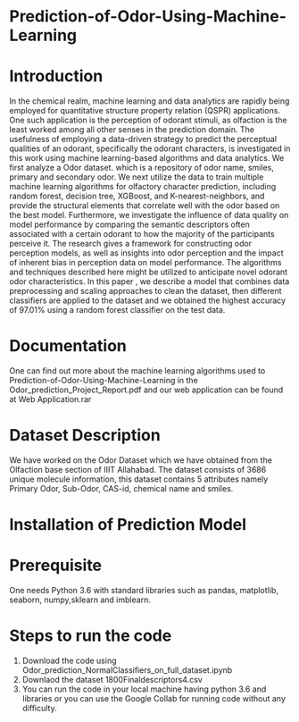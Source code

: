 # Prediction-of-Odor-Using-Machine-Learning
# Introduction
In the chemical realm, machine learning and data analytics are rapidly being employed for quantitative structure property relation (QSPR) applications. One such application is the perception of odorant stimuli, as olfaction is the least worked among all other senses in the prediction domain. The usefulness of employing a data-driven strategy to predict the perceptual qualities of an odorant, specifically the odorant characters, is investigated in this work using machine learning-based algorithms and data analytics. We first analyze a Odor dataset. which is a repository of odor name, smiles, primary and secondary odor. We next utilize the data to train multiple machine learning algorithms for olfactory character prediction, including random forest, decision tree, XGBoost, and K-nearest-neighbors, and provide the structural elements that correlate well with the odor based on the best model. Furthermore, we investigate the influence of data quality on model performance by comparing the semantic descriptors often associated with a certain odorant to how the majority of the participants perceive it. The research gives a framework for constructing odor perception models, as well as insights into odor perception and the impact of inherent bias in perception data on model performance. The algorithms and techniques described here might be utilized to anticipate novel odorant odor characteristics. In this paper , we describe a model that combines data preprocessing and scaling approaches to clean the dataset, then different classifiers are applied to the dataset and we obtained the highest accuracy of 97.01% using a random forest classifier on the test data.
# Documentation
One can find out more about the machine learning algorithms used to Prediction-of-Odor-Using-Machine-Learning in the Odor_prediction_Project_Report.pdf and our web application can be found at Web Application.rar
# Dataset Description
We have worked on the Odor Dataset which we have obtained from the Olfaction base section of IIIT Allahabad. The dataset consists of 3686 unique molecule information, this dataset contains 5 attributes namely Primary Odor, Sub-Odor, CAS-id, chemical name and smiles. 
# Installation of Prediction Model
# Prerequisite
One needs Python 3.6 with standard libraries such as pandas, matplotlib, seaborn, numpy,sklearn and imblearn.
# Steps to run the code
1) Download the code using Odor_prediction_NormalClassifiers_on_full_dataset.ipynb
2) Downlaod the dataset 1800Finaldescriptors4.csv
3) You can run the code in your local machine having python 3.6 and libraries or you can use the Google Collab for running code without any difficulty.


